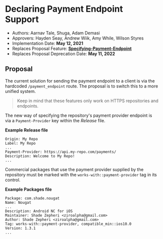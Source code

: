 # Declaring Payment Endpoint Support

* Authors: Aarnav Tale, Shuga, Adam Demasi
* Approvers: Hayden Seay, Andrew Wiik, Amy While, Wilson Styres
* Implementation Date: **May 12, 2021**
* Replaces Proposal Feature: [**Specifying-Payment-Endpoint**](../deprecated/specifying-payment-endpoint.md)
* Replaces Proposal Deprecation Date: **May 11, 2022**

## Proposal

The current solution for sending the payment endpoint to a client is via the hardcoded `/payment_endpoint` route. The proposal is to switch this to a more unified system.

> Keep in mind that these features only work on HTTPS repositories and endpoints.

The new way of specifying the repository's payment provider endpoint is via a `Payment-Provider` key within the _Release_ file.

**Example Release file**

```text
Origin: My Repo
Label: My Repo
...
Payment-Provider: https://api.my-repo.com/payments/
Description: Welcome to My Repo!
...
```

Commercial packages that use the payment provider supplied by the repository must be marked with the `works-with::payment-provider` tag in its control.

**Example Packages file**

```text
Package: com.shade.nougat
Name: Nougat
...
Description: Android NC for iOS
Maintainer: Shade Zepheri <ziroalpha@gmail.com>
Author: Shade Zepheri <ziroalpha@gmail.com>
Tag: works-with::payment-provider, compatible_min::ios10.0
Version: 1.3.1
...
```

